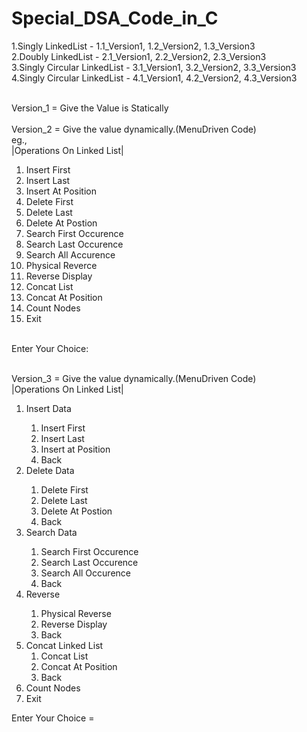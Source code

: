 # Special_DSA_Code_in_C
1.Singly LinkedList - 1.1_Version1, 1.2_Version2, 1.3_Version3<br>
2.Doubly LinkedList - 2.1_Version1, 2.2_Version2, 2.3_Version3<br>
3.Singly Circular LinkedList - 3.1_Version1, 3.2_Version2, 3.3_Version3<br>
4.Singly Circular LinkedList - 4.1_Version1, 4.2_Version2, 4.3_Version3<br><br>

Version_1 = Give the Value is Statically
<br><br>
Version_2 = Give the value dynamically.(MenuDriven Code)
<br>eg.,<br>
|Operations On Linked List|<br>
<list>
<ol>
 <li>Insert First</li>
 <li>Insert Last</li>
 <li>Insert At Position</li>
 <li>Delete First</li>
 <li>Delete Last</li>
 <li>Delete At Postion</li>
 <li>Search First Occurence</li>
 <li>Search Last Occurence</li>
 <li>Search All Accurence</li>
 <li>Physical Reverce</li>
 <li>Reverse Display</li>
 <li>Concat List</li>
 <li>Concat At Position</li>
 <li>Count Nodes</li>
 <li>Exit</li>
 </ol>
 </list><br>
Enter Your Choice:
 
<br>
<br>

Version_3 = Give the value dynamically.(MenuDriven Code)
<br>
|Operations On Linked List|<br>
<list>
<ol>
<li>Insert Data</li>
             <ol type=1>
              <li>Insert First</li>
              <li>Insert Last</li>
              <li>Insert at Position</li>
              <li>Back</li>
             </ol>
              
<li>Delete Data</li>
             <ol type=1>
               <li>Delete First</li>
               <li>Delete Last</li>
               <li>Delete At Postion</li>
               <li>Back</li>
             </ol>
             
              
<li>Search Data</li>
            <ol type = 1>
              <li>Search First Occurence</li>
              <li>Search Last Occurence</li>
              <li>Search All Occurence</li>
              <li>Back</li>
            </ol>
            
<li>Reverse</li>
            <ol type = 1>
              <li>Physical Reverse</li>
              <li>Reverse Display</li>
              <li>Back</li>
            </ol>

            
<li>Concat Linked List<br>
             <ol>
              <li>Concat List</li>
              <li>Concat At Position</li>
              <li>Back</li>
              </ol>
<li>Count Nodes</li>
<li>Exit</li>
</ol>
Enter Your Choice =
